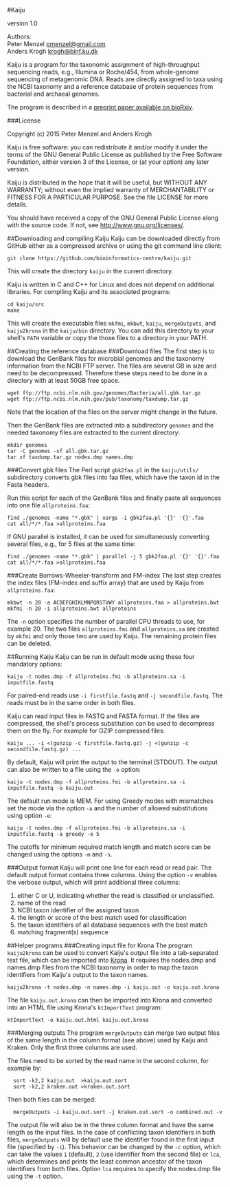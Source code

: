 
#Kaiju

version 1.0

Authors:  
Peter Menzel <pmenzel@gmail.com>   
Anders Krogh <krogh@binf.ku.dk>   


Kaiju is a program for the taxonomic assignment of high-throughput sequencing
reads, e.g., Illumina or Roche/454, from whole-genome sequencing of
metagenomic DNA. Reads are directly assigned to taxa using the NCBI taxonomy and a 
reference database of protein sequences from bacterial and archaeal genomes.

The program is described in a [preprint paper available on bioRxiv](http://biorxiv.org/content/early/2015/11/16/031229).

###License

Copyright (c) 2015 Peter Menzel and Anders Krogh

Kaiju is free software: you can redistribute it and/or modify
it under the terms of the GNU General Public License as published by
the Free Software Foundation, either version 3 of the License, or
(at your option) any later version.

Kaiju is distributed in the hope that it will be useful,
but WITHOUT ANY WARRANTY; without even the implied warranty of
MERCHANTABILITY or FITNESS FOR A PARTICULAR PURPOSE. 
See the file LICENSE for more details.

You should have received a copy of the GNU General Public License
along with the source code.  If not, see <http://www.gnu.org/licenses/>.


##Downloading and compiling Kaiju
Kaiju can be downloaded directly from GitHub either as a compressed archive or 
using the git command line client:
```
git clone https://github.com/bioinformatics-centre/kaiju.git
```
This will create the directory `kaiju` in the current directory.

Kaiju is written in C and C++ for Linux and does not depend on additional libraries. 
For compiling Kaiju and its associated programs:
```
cd kaiju/src
make
```
This will create the executable files `mkfmi`, `mkbwt`, `kaiju`, `mergeOutputs`, and
`kaiju2krona` in the `kaiju/bin` directory.
You can add this directory to your shell's `PATH` variable or copy the those files to a directory in your PATH.

##Creating the reference database
###Download files
The first step is to download the GenBank files for microbial genomes
and the taxonomy information from the NCBI FTP server. 
The files are several GB in size and need to be decompressed. Therefore these steps
need to be done in a directory with at least 50GB free space.
```
wget ftp://ftp.ncbi.nlm.nih.gov/genomes/Bacteria/all.gbk.tar.gz
wget ftp://ftp.ncbi.nlm.nih.gov/pub/taxonomy/taxdump.tar.gz
```
Note that the location of the files on the server might change in the future.

Then the GenBank files are extracted into a subdirectory `genomes` and 
the needed taxonomy files are extracted to the current directory:
```
mkdir genomes
tar -C genomes -xf all.gbk.tar.gz
tar xf taxdump.tar.gz nodes.dmp names.dmp
```
###Convert gbk files
The Perl script `gbk2faa.pl` in the `kaiju/utils/` subdirectory converts
gbk files into faa files, which have the taxon id in the Fasta headers.

Run this script for each of the GenBank files and finally paste all sequences
into one file `allproteins.faa`:

```
find ./genomes -name "*.gbk" | xargs -i gbk2faa.pl '{}' '{}'.faa
cat all/*/*.faa >allproteins.faa
```

If GNU parallel is installed, it can be used for simultaneously converting several files, e.g., for 5 files at the same time:
```
find ./genomes -name "*.gbk" | parallel -j 5 gbk2faa.pl '{}' '{}'.faa
cat all/*/*.faa >allproteins.faa
```

###Create Borrows-Wheeler-transform and FM-index
The last step creates the index files (FM-index and suffix array) that are used by Kaiju from `allproteins.faa`:
```
mkbwt -n 20 -a ACDEFGHIKLMNPQRSTVWY allproteins.faa > allproteins.bwt
mkfmi -n 20 -i allproteins.bwt allproteins
```
The `-n` option specifies the number of parallel  CPU threads to use, for example 20.
The two files `allproteins.fmi` and `allproteins.sa` are created by  `mkfmi` and only those two are used by Kaiju.
The remaining protein files can be deleted.

##Running Kaiju
Kaiju can be run in default mode using these four mandatory options:
```
kaiju -t nodes.dmp -f allproteins.fmi -b allproteins.sa -i inputfile.fastq
```
For paired-end reads use `-i firstfile.fastq` and `-j secondfile.fastq`.
The reads must be in the same order in both files.

Kaiju can read input files in FASTQ and FASTA format.
If the files are compressed, the shell's process substitution can be used to decompress them on the fly.
For example for GZIP compressed files:
```
kaiju ... -i <(gunzip -c firstfile.fastq.gz) -j <(gunzip -c secondfile.fastq.gz) ... 
```

By default, Kaiju will print the output to the terminal (STDOUT).
The output can also be written to a file using the `-o` option:
```
kaiju -t nodes.dmp -f allproteins.fmi -b allproteins.sa -i inputfile.fastq -o kaiju.out
```

The default run mode is MEM. For using Greedy modes with mismatches set the mode via the option `-a` and the number 
of allowed substitutions using option `-e`:
```
kaiju -t nodes.dmp -f allproteins.fmi -b allproteins.sa -i inputfile.fastq -a greedy -e 5
```
The cutoffs for minimum required match length and match score can be changed using the options `-m` and `-s`.


###Output format
Kaiju will print one line for each read or read pair.
The default output format contains three columns.
Using the option `-v` enables the verbose output, which will print additional three columns:

1. either C or U, indicating whether the read is classified or unclassified. 
2. name of the read
3. NCBI taxon identifier of the assigned taxon
4. the length or score of the best match used for classification
5. the taxon identifiers of all database sequences with the best match
6. matching fragment(s) sequence

##Helper programs
###Creating input file for Krona
The program `kaiju2krona` can be used to convert Kaiju's output file
into a tab-separated text file, which can be imported into [Krona](https://github.com/marbl/Krona/wiki/KronaTools). It requires the nodes.dmp
and names.dmp files from the NCBI taxonomy in order to map the taxon identifiers from Kaiju's
output to the taxon names.
```
kaiju2krona -t nodes.dmp -n names.dmp -i kaiju.out -o kaiju.out.krona
```
The file `kaiju.out.krona` can then be imported into Krona and converted into an HTML file using
Krona's `ktImportText` program:
```
ktImportText -o kaiju.out.html kaiju.out.krona 
```

###Merging outputs
The program `mergeOutputs` can merge two output files of the same length in the
column format (see above) used by Kaiju and Kraken. Only the first three columns are used.

The files need to be sorted by the read name in the second column, for example by:
```
  sort -k2,2 kaiju.out  >kaiju.out.sort
  sort -k2,2 kraken.out >kraken.out.sort
```
Then both files can be merged:
```
  mergeOutputs -i kaiju.out.sort -j kraken.out.sort -o combined.out -v
```
The output file will also be in the three column format and have the same
length as the input files.  In the case of conflicting taxon identifiers in both files,
`mergeOutputs` will by default use the identifier found in the first input file (specified by `-i`).
This behavior can be changed by the `-c` option, which can take the values
`1` (default), `2` (use identifier from the second file) or `lca`, which determines and prints
the least common ancestor of the taxon identifiers from both files. Option `lca`
requires to specify the nodes.dmp file using the `-t` option.

